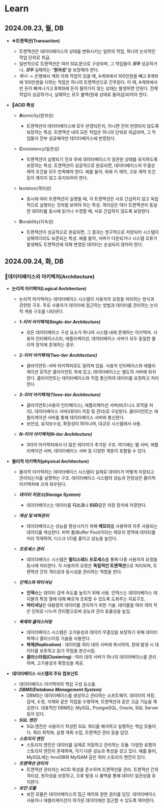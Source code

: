 # Learn

## 2024.09.23, 월, DB

  - **⚛️트랜잭션(Transaction)**
    - 트랜잭션은 데이터베이스의 상태를 변화시키는 일련의 작업, 하나의 논리적인 작업 단위로 취급.
    - 일반적으로 트랜잭션은 여러 SQL문으로 구성되며, 그 작업들이 ***모두*** 성공하거나, ***모두*** 실패하는 "**원자성**"을 보장해야 한다.
    - *예시* -> 은행에서 계좌 이체 작업이 있을 때, A계좌에서 100만원을 빼고 B계좌에 100만원을 더하는 작업은 하나의 트랜잭션으로 간주된다. 이 때, A계좌에서만 돈이 빠져나가고 B계좌에 돈이 들어가지 않는 상태는 발생하면 안된다. 전체 작업이 성공하거나, 실패하는 모두 롤백(원래 상태로 돌아감)되어야 한다.

  - **🧰ACID 특성**
    - **A**tomicity(원자성)
      - 트랜잭션이 데이터베이스에 모두 반영되든지, 아니면 전혀 반영되지 않도록 보장하는 특성. 트랜잭션 내의 모든 작업은 하나의 단위로 취급되며, 그 작업들이 전부 성공해야만 데이터베이스에 반영된다.
    
    - **C**onsistency(일관성)
      - 트랜잭션이 실행되기 전과 후에 데이터베이스가 일관된 상태를 유지하도록 보장하는 특성. 트랜잭션이 성공적으로 완료되면, 데이터베이스의 무결성 제약 조건을 모두 만족해야 한다. 예를 들어, 외래 키 제약, 고유 제약 조건 등이 깨지지 않고 유지되어야 한다.

    - **I**solation(격리성)
      - 동시에 여러 트랜잭션이 실행될 때, 각 트랜잭션은 서로 간섭하지 않고 독립적으로 실행되는 것처럼 보여야 하는 특성. 격리성은 여러 트랜잭션이 동일한 데이터를 동시에 읽거나 수정할 때, 서로 간섭하지 않도록 보장한다.

    - **D**urability(지속성)
      - 트랜잭션이 성공적으로 완료되면, 그 결과는 영구적으로 저장되어 시스템이 실패하더라도 보존되는 특성. 예를 들어, 서버가 다운되거나 시스템 오류가 발생해도 트랜잭션에 의해 변경된 데이터는 손실되지 않아야 한다.
  
## 2024.09.24, 화, DB

### 👻**데이터베이스의 아키텍처(Architecture)**

  - **논리적 아키텍처(Logical Architecture)**
    - 논리적 아키텍처는 데이터베이스 시스템이 사용자의 요청을 처리하는 방식과 관련된 구조. 주로 사용자가 데이터에 접근하는 방법과 데이터를 관리하는 논리적 계층 구조를 나타낸다.
    
    - ***1-티어 아키텍처(Single-tier Architecture)***
      - 모든 데이터베이스 구성 요소가 하나의 시스템 내에 존재하는 아키텍처. 사용자 인터페이스(UI), 애플리케이션, 데이터베이스 서버가 모두 동일한 물리적 장치에 존재하는 경우.

    - ***2-티어 아키텍처(Two-tier Architecture)***
      - 클라이언트-서버 아키텍처로도 알려져 있음. 사용자 인터페이스와 애플리케이션 로직은 클라이언트 측에 있고, 데이터베이스는 별도의 서버에 위치한다. 클라이언트는 데이터베이스와 직접 통신하여 데이터를 요청하고 처리한다.

    - ***3-티어 아키텍처(Three-tier Architecture)***
      - 클라이언트(사용자 인터페이스), 애플리케이션 서버(비즈니스 로직을 처리), 데이터베이스 서버(데이터 저장 및 관리)로 구성된다. 클라이언트는 애플리케이션 서버를 통해 데이터베이스 서버와 통신한다.
      - 보안성, 유지보수성, 확장성이 뛰어나며, 대규모 시스템에서 사용.

    - ***N-티어 아키텍처(N-tier Architecture)***
      - 3티어 아키텍처에서 더 많은 레이어가 추가된 구조. 여기에는 웹 서버, 애플리케이션 서버, 데이터베이스 서버 등 다양한 계층이 포함될 수 있다. 


  - **물리적 아키텍처(physical Architecture)**
    - 물리적 아키텍처는 데이터베이스 시스템이 실제로 데이터가 어떻게 저장되고 관리되는지를 설명하는 구조. 데이터베이스 시스템의 성능과 안정성은 물리적 아키텍처에 크게 좌우된다.

    - ***데이터 저장소(Storage System)***
      - 데이터베이스는 데이터를 **디스크**나 **SSD**같은 저장 장치에 저장한다.
    - ***캐싱 및 버퍼관리***
      - 데이터베이스는 성능을 향상시키기 위해 **메모리**를 사용하여 자주 사용되는 데이터를 캐싱한다. 버퍼 풀(Buffer Pool)이라는 메모리 영역에 데이터를 미리 적재하여, 디스크 I/O를 줄이고 성능을 높인다.
    - ***프로세스 관리***
      - 데이터베이스 시스템은 **멀티스레드 프로세스**를 통해 다중 사용자의 요청을 동시에 처리한다. 각 사용자의 요청은 **독립적인 트랜잭션**으로 처리되며, 트랜잭션 간의 격리성과 동시성을 관리하는 역할을 한다.
    - ***인덱스와 파티셔닝***
      - **인덱스**는 데이터 검색 속도를 높이기 위해 사용. 인덱스는 데이터베이스 테이블의 특정 열에 대해 빠르게 조회할 수 있도록 도와주는 자료구조.
      - **파티셔닝**은 대용량의 데이터를 관리하기 위한 기술. 테이블을 여러 개의 작은 단위로 나누어 관리함으로써 성능과 관리 효율성을 높임.
    - ***복제와 클러스터링***
      - 데이터베이스 시스템은 고가용성과 데이터 무결성을 보장하기 위해 데이터 복제나 클러스터링 기술을 사용한다.
      - **복제(Replication)** : 데이터를 여러 대의 서버에 복사하여, 장애 발생 시 데이터를 보호하고 읽기 작업을 분산시킴.
      - **클러스터링(Clustering)** : 여러 대의 서버가 하나의 데이터베이스를 관리하며, 고가용성과 확장성을 제공.

  - **데이터베이스 시스템의 주요 컴포넌트**
    - 데이터베이스 아키텍처의 핵심 구성 요소들.
    - ***DBMS(Database Management System)***
      - DBMS는 데이터베이스를 생성하고 관리하는 소프트웨어. 데이터의 저장, 검색, 수정, 삭제와 같은 작업을 수행하며, 트랜잭션과 같은 고급 기능을 제공한다. 대표적인 DBMS는 MySQL, PostgreSQL, Oracle, SQL Server등이 있다.
    - ***SQL 엔진***
      - SQL엔진은 사용자가 작성한 SQL 쿼리를 해석하고 실행하는 핵심 모듈이다. 쿼리 최적화, 실행 계획 수립, 트랜잭션 관리 등을 담당.
    - ***스토리지 엔진***
      - 스토리지 엔진은 데이터를 실제로 저장하고 관리하는 모듈. 다양한 유형의 스토리지 엔진이 존재하며, 각기 다른 성능과 특성을 갖고 있다. 예를 들어, MySQL에는 InnoDB와 MyISAM 같은 여러 스토리지 엔진이 있다.
    - ***트랜잭션 관리자***
      - 트랜잭션 관리자는 ACID 특성을 준수하며 트랜잭션을 관리. 트랜잭션 간의 격리성, 원자성을 보장하고, 오류 발생 시 롤백을 통해 데이터 일관성을 유지한다.
    - ***보안 모듈***
      - 보안 모듈은 데이터베이스의 접근 제어와 권한 권리를 담당. 데이터베이스 사용자나 애플리케이션이 허가된 데이터에만 접근할 수 있도록 제어한다.


